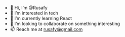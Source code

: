 - 👋 Hi, I’m @Rusafy
- 👀 I’m interested in tech
- 🌱 I’m currently learning React
- 💞️ I’m looking to collaborate on something interesting
- 📫 Reach me at rusafy@gmail.com

<!---
Rusafy/Rusafy is a ✨ special ✨ repository because its `README.md` (this file) appears on your GitHub profile.
You can click the Preview link to take a look at your changes.
--->
